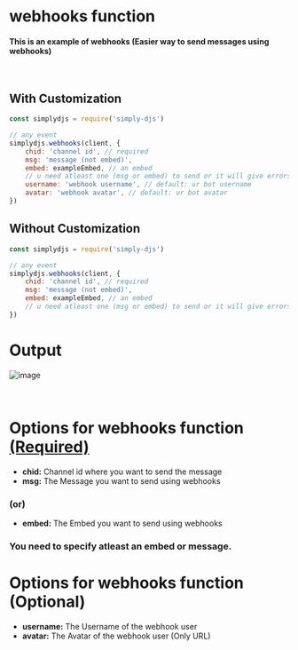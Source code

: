 # webhooks function
#### This is an example of webhooks (Easier way to send messages using webhooks)
<br>

## With Customization
```js
const simplydjs = require('simply-djs')

// any event
simplydjs.webhooks(client, {
    chid: 'channel id', // required
    msg: 'message (not embed)',
    embed: exampleEmbed, // an embed
    // u need atleast one (msg or embed) to send or it will give errors
    username: 'webhook username', // default: ur bot username
    avatar: 'webhook avatar', // default: ur bot avatar
})
```
## Without Customization
```js
const simplydjs = require('simply-djs')

// any event
simplydjs.webhooks(client, {
    chid: 'channel id', // required
    msg: 'message (not embed)',
    embed: exampleEmbed, // an embed
    // u need atleast one (msg or embed) to send or it will give errors
})
```
# Output
![image](https://user-images.githubusercontent.com/71836991/127870208-e790a498-99af-4fcc-a359-1f90607c59a5.png)

<br>

# Options for webhooks function [(Required)](https://github.com/Rahuletto/simply-djs/edit/main/Examples/webhooks.md)
- **chid:** Channel id where you want to send the message
- **msg:** The Message you want to send using webhooks
### (or)
- **embed:** The Embed you want to send using webhooks

### You need to specify atleast an embed or message.

# Options for webhooks function (Optional)
- **username:** The Username of the webhook user
- **avatar:** The Avatar of the webhook user (Only URL)
